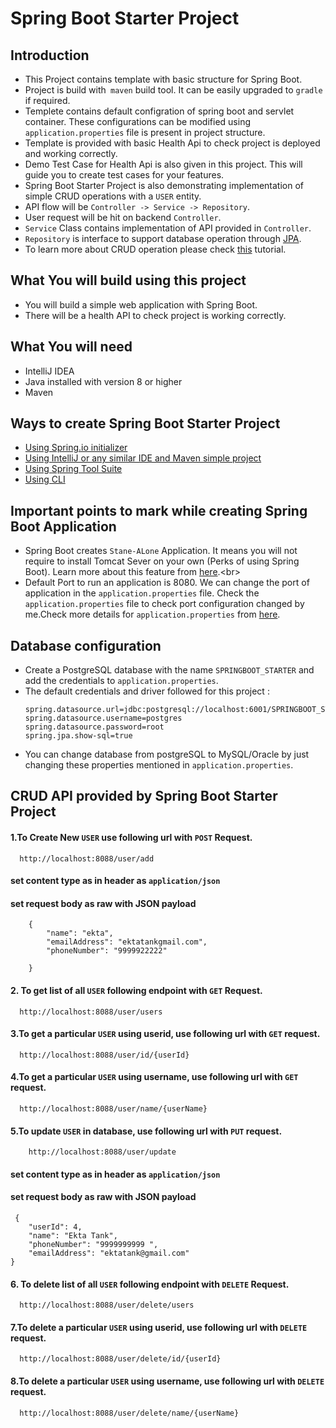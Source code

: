 # Spring Boot Starter Project

##  Introduction
*   This Project contains template with basic structure for Spring Boot.<br>
*   Project is build with` maven` build tool. It can be easily upgraded to `gradle` if required.<br>
*   Templete contains default configration of spring boot and servlet container. These configurations can be modified  using  `application.properties` file is present in project structure.<br>
*   Template is provided with basic Health Api to check project is deployed and working correctly.
*   Demo Test Case for Health Api is also given in this project. This will guide you to create test cases for your features. 
*   Spring Boot Starter Project is also demonstrating implementation of simple CRUD operations with a `USER` entity.
*   API flow will be  `Controller -> Service -> Repository`.
*   User request will be hit on backend   `Controller`.
*   `Service` Class contains implementation of API provided in  `Controller`.
*   `Repository` is interface to support database operation through  [JPA](https://docs.spring.io/spring-data/jpa/docs/1.3.4.RELEASE/reference/html/jpa.repositories.html).
*   To learn more about CRUD operation please check [this](https://examples.javacodegeeks.com/enterprise-java/spring/boot/spring-boot-crud-operations-example/) tutorial.

##  What You will build using this project
*   You will build a simple web application with Spring Boot.<br>
*   There will be a health API to check project is working correctly.<br>

##  What You will need
*   IntelliJ IDEA<br>
*   Java installed with version 8 or higher<br>
*   Maven<br>

##  Ways to create Spring Boot Starter Project
*   [Using Spring.io initializer](https://www.javacodegeeks.com/2018/02/create-spring-boot-project-spring-initializer.html)
*   [Using IntelliJ or any similar IDE and Maven simple project](https://www.jetbrains.com/help/idea/spring-boot.html)
*   [Using Spring Tool Suite](https://www.javatpoint.com/creating-spring-boot-project-using-sts)
*   [Using CLI](https://www.tutorialspoint.com/springbootcli/springbootcli_creating_project.htm)

##  Important points to mark while creating Spring Boot Application
*   Spring Boot creates ```Stane-ALone``` Application. It means you will not require to install Tomcat Sever on your own (Perks of using Spring Boot). Learn more about this feature from [here](https://dzone.com/articles/what-is-spring-boot#:~:text=Being%20Standalone,applications%20that%20you%20can%20run.&text=You%20may%20think%20that%20running,run%20command%20and%20everything%20works.).<br>
*   Default Port to run an application is 8080. We can change the port of application in the `application.properties` file. Check the `application.properties` file to check port configuration changed by me.Check more details for `application.properties`  from  [here](https://www.javatpoint.com/spring-boot-properties).

##  Database configuration
*   Create a PostgreSQL database with the name  `SPRINGBOOT_STARTER` and add the credentials to `application.properties`.
*   The default credentials and driver followed for this project :<br/>
    ```spring.datasource.driver-class-name=org.postgresql.Driver
    spring.datasource.url=jdbc:postgresql://localhost:6001/SPRINGBOOT_STARTER
    spring.datasource.username=postgres
    spring.datasource.password=root
    spring.jpa.show-sql=true
*   You can change database from postgreSQL to MySQL/Oracle by just changing these properties mentioned in `application.properties`.  

## CRUD API provided by Spring Boot Starter Project 

#### 1.To Create New `USER` use following url with `POST` Request.
```
  http://localhost:8088/user/add
```
#### set content type as in header as `application/json`

#### set request body as raw with JSON payload
```  
    {
    	"name": "ekta",
    	"emailAddress": "ektatankgmail.com",
    	"phoneNumber": "9999922222"
 
    }

```
#### 2. To get list of all `USER` following endpoint with `GET` Request.
```
  http://localhost:8088/user/users
```
#### 3.To get a particular  `USER` using userid, use following url with `GET` request.
```
  http://localhost:8088/user/id/{userId}
```
#### 4.To get a particular  `USER` using username, use following url with `GET` request.
```
  http://localhost:8088/user/name/{userName}
```
#### 5.To update `USER` in database, use following url with `PUT` request.
```
	http://localhost:8088/user/update
```
#### set content type as in header as `application/json`
#### set request body as raw with JSON payload

```
 {
    "userId": 4,
    "name": "Ekta Tank",
    "phoneNumber": "9999999999 ",
    "emailAddress": "ektatank@gmail.com"
}
```
#### 6. To delete list of all `USER` following endpoint with `DELETE` Request.
```
  http://localhost:8088/user/delete/users
```
#### 7.To delete a particular  `USER` using userid, use following url with `DELETE` request.
```
  http://localhost:8088/user/delete/id/{userId}
```
#### 8.To delete a particular  `USER` using username, use following url with `DELETE` request.
```
  http://localhost:8088/user/delete/name/{userName}
